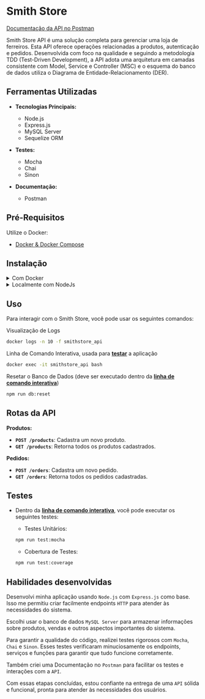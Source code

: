 <!-- Este é um comentário: omitir os tópidos redundantes -->
<!--  **| [Brazil](README.md) | [asdf](README_en.md) |** -->

# Smith Store

[Documentação da API no Postman](https://documenter.getpostman.com/view/30159355/2s9YRB3Y1d)

Smith Store API é uma solução completa para gerenciar uma loja de ferreiros. Esta API oferece operações relacionadas a produtos, autenticação e pedidos. Desenvolvida com foco na qualidade e seguindo a metodologia TDD (Test-Driven Development), a API adota uma arquitetura em camadas consistente com Model, Service e Controller (MSC) e o esquema do banco de dados utiliza o Diagrama de Entidade-Relacionamento (DER).

## Ferramentas Utilizadas

- **Tecnologias Principais:**
  - Node.js
  - Express.js
  - MySQL Server
  - Sequelize ORM

- **Testes:**
  - Mocha
  - Chai
  - Sinon

- **Documentação:**
  - Postman

## Pré-Requisitos

Utilize o Docker:

- [Docker & Docker Compose](https://docs.docker.com/compose/)

<!-- ## Features -->
## Instalação

<details>

<summary>Com Docker</summary>

1. Clonar o Repositório

    Primeiro, copie ou clone este repositório para o seu sistema local usando o Git:

    ```bash
    git clone git@github.com:lionelsu/smith-store-api.git && cd smith-store-api
    ```

2. Iniciar o Contêiner Docker

    Utilize o Docker Compose para iniciar o contêiner do Smith Store API:

    ```bash
    docker compose up -d
    ```

3. Popular o Banco de Dados

    Utilize o Docker para popular o banco de dados:

    ```bash
    docker exec smithstore_api npm run db:reset
    ```

</details>

<details>

<summary>Localmente com NodeJs</summary>

1. Clonar o Repositório

    Primeiro, copie ou clone este repositório para o seu sistema local usando o Git:

    ```bash
    git clone git@github.com:lionelsu/smith-store-api.git && cd smith-store-api
    ```

2. Instalar as Dependências

    Em seguida, instale as dependências do projeto usando o `npm`:

    ```bash
    npm install
    ```

3. Popular o Banco de Dados

    ```bash
    npm run db:reset
    ```

4. Iniciar o Servidor

    Inicie o servidor para executar a API:

    ```bash
    npm run dev
    ```

</details>

## Uso

Para interagir com o Smith Store, você pode usar os seguintes comandos:

Visualização de Logs

```bash
docker logs -n 10 -f smithstore_api
```

Linha de Comando Interativa, usada para **[testar](#testes)** a aplicação

```bash
docker exec -it smithstore_api bash
```

Resetar o Banco de Dados (deve ser executado dentro da **[linha de comando interativa](#uso)**)

```bash
npm run db:reset
```

## Rotas da API

**Produtos:**

- **`POST /products`**: Cadastra um novo produto.
- **`GET /products`**: Retorna todos os produtos cadastrados.

**Pedidos:**

- **`POST /orders`**: Cadastra um novo pedido.
- **`GET /orders`**: Retorna todos os pedidos cadastradas.

## Testes

- Dentro da **[linha de comando interativa](#uso)**, você pode executar os seguintes testes:

  - Testes Unitários:

  ```bash
  npm run test:mocha
  ```

  - Cobertura de Testes:

  ```bash
  npm run test:coverage
  ```

## Habilidades desenvolvidas

Desenvolvi minha aplicação usando `Node.js` com `Express.js` como base. Isso me permitiu criar facilmente endpoints `HTTP` para atender às necessidades do sistema.

Escolhi usar o banco de dados `MySQL Server` para armazenar informações sobre produtos, vendas e outros aspectos importantes do sistema.

Para garantir a qualidade do código, realizei testes rigorosos com `Mocha`, `Chai` e `Sinon`. Esses testes verificaram minuciosamente os endpoints, serviços e funções para garantir que tudo funcione corretamente.

Também criei uma Documentação no `Postman` para facilitar os testes e interações com a `API`.

Com essas etapas concluídas, estou confiante na entrega de uma `API` sólida e funcional, pronta para atender às necessidades dos usuários.
